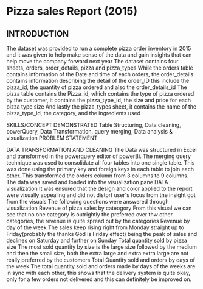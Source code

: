 # Pizza sales Report (2015)
 
## INTRODUCTION

The dataset was provided to run a complete pizza order inventory in 2015 and it was given to help make sense of the data and gain insights that can help move the company forward next year
The dataset contains four sheets, orders, order_details, pizza and pizza_types
While the orders table contains information of the Date and time of each orders, the order_details contains information describing the detail of the order_ID this include the pizza_id, the quantity of pizza ordered and also the order_details_id
The pizza table contains the Pizza_id, which contains the type of pizza ordered by the customer, it contains the pizza_type_id, the size and price for each pizza type size
And lastly the pizza_types sheet, it contains the name of the pizza_type_id, the category, and the ingredients used

SKILLS/CONCEPT DEMONSTRATED
Table Structuring, Data cleaning, powerQuery, Data Transformation, query merging, Data analysis & visualization 
PROBLEM STATEMENT
  
DATA TRANSFORMATION AND CLEANING
The Data was structured in Excel and transformed in the powerquery editor of powerBi. The merging query technique was used to consolidate all four tables into one single table.  This was done using the primary key and foreign keys in each table to join each other. This transformed the orders column from 3 columns to 9 columns.
The data was saved and loaded into the visualization pane
DATA visualization 
It was ensured that the design and color applied to the report were visually appealing and did not distort user's focus from the insight got from the visuals
The following questions were answered through visualization
Revenue of pizza sales by cateogory
From this visual we can see that no one category is outrightly the preferred over thw other categories, the revenue is quite spread out by the categories 
Revenue by day of the week
The sales keep rising right from Monday straight up to Friday(probably the thanks God is Friday effect) being the peak of sales and declines on Saturday and further on Sunday
Total quantity sold by pizza size
The most sold quantity by size is the large size followed by the medium and then the small size, both the extra large and extra extra large are not really preferred by the customers
Total Quantity sold and orders by days of the week
The total quantity sold and orders made by days of the weeks are in sync with each other, this shows that the delivery system is quite okay, only for a few orders not delivered and this can definitely be improved on.

